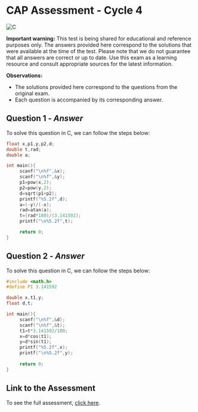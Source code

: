 # CAP Assessment - Cycle 4

![C](https://img.shields.io/badge/c-DA1F26?style=for-the-badge&logo=c&logoColor=white)

**Important warning:**
This test is being shared for educational and reference purposes only. The answers provided here correspond to the solutions that were available at the time of the test. Please note that we do not guarantee that all answers are correct or up to date. Use this exam as a learning resource and consult appropriate sources for the latest information.

**Observations:**
- The solutions provided here correspond to the questions from the original exam.
- Each question is accompanied by its corresponding answer.

## Question 1 - *Answer*

To solve this question in C, we can follow the steps below:

```c
float x,p1,y,p2,d;
double t,rad;
double a;

int main(){
     scanf("\n%f",&x);
     scanf("\n%f",&y);
     p1=pow(x,2);
     p2=pow(y,2);
     d=sqrt(p1+p2);
     printf("%5.2f",d);
     a=(-y)/(-x);
     rad=atan(a);
     t=(rad*180)/(3.141592);
     printf("\n%5.2f",t);

     return 0;
}
```

## Question 2 - *Answer*

To solve this question in C, we can follow the steps below:

```c
#include <math.h>
#define PI 3.141592

double x,t1,y;
float d,t;

int main(){
     scanf("\n%f",&d);
     scanf("\n%f",&t);
     t1=t*3.141592/180;
     x=d*cos(t1);
     y=d*sin(t1);
     printf("%5.2f",x);
     printf("\n%5.2f",y);
     
     return 0;
}
```

## Link to the Assessment

To see the full assessment, [click here](/2020_2/CAP/Cycle4/Assessment/README.md).